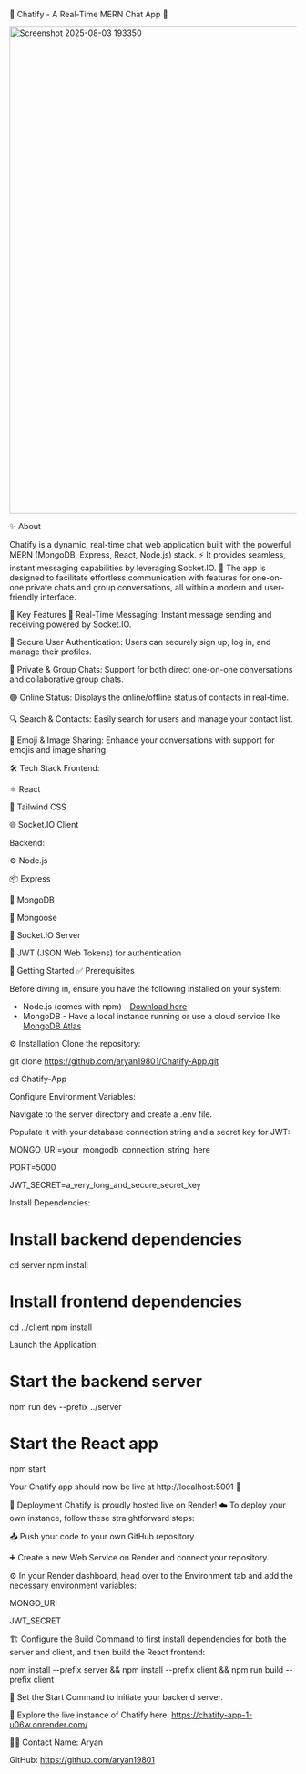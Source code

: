 🚀 Chatify - A Real-Time MERN Chat App 💬


<img width="1901" height="853" alt="Screenshot 2025-08-03 193350" src="https://github.com/user-attachments/assets/18e30855-1e57-4661-993d-fe764a1b42c1" />

✨ About

Chatify is a dynamic, real-time chat web application built with the powerful MERN (MongoDB, Express, React, Node.js) stack. ⚡ It provides seamless, instant messaging capabilities by leveraging Socket.IO. 🤝 The app is designed to facilitate effortless communication with features for one-on-one private chats and group conversations, all within a modern and user-friendly interface.

🌟 Key Features
💬 Real-Time Messaging: Instant message sending and receiving powered by Socket.IO.

🔐 Secure User Authentication: Users can securely sign up, log in, and manage their profiles.

👥 Private & Group Chats: Support for both direct one-on-one conversations and collaborative group chats.

🟢 Online Status: Displays the online/offline status of contacts in real-time.

🔍 Search & Contacts: Easily search for users and manage your contact list.

📸 Emoji & Image Sharing: Enhance your conversations with support for emojis and image sharing.

🛠️ Tech Stack
Frontend:

⚛️ React

🎨 Tailwind CSS 

🌐 Socket.IO Client

Backend:

⚙️ Node.js

📦 Express

💾 MongoDB

🍃 Mongoose

🔌 Socket.IO Server

🔑 JWT (JSON Web Tokens) for authentication

🏁 Getting Started
✅ Prerequisites

Before diving in, ensure you have the following installed on your system:

  *  Node.js (comes with npm) - [Download here](https://nodejs.org/)
  *  MongoDB - Have a local instance running or use a cloud service like [MongoDB Atlas](https://www.mongodb.com/cloud/atlas)

⚙️ Installation
Clone the repository:

git clone https://github.com/aryan19801/Chatify-App.git

cd Chatify-App

Configure Environment Variables:

Navigate to the server directory and create a .env file.

Populate it with your database connection string and a secret key for JWT:

MONGO_URI=your_mongodb_connection_string_here

PORT=5000

JWT_SECRET=a_very_long_and_secure_secret_key

Install Dependencies:

# Install backend dependencies
cd server
npm install

# Install frontend dependencies
cd ../client
npm install

Launch the Application:

# Start the backend server
npm run dev --prefix ../server

# Start the React app
npm start

Your Chatify app should now be live at http://localhost:5001 🎉

🚀 Deployment
Chatify is proudly hosted live on Render! ☁️ To deploy your own instance, follow these straightforward steps:

📤 Push your code to your own GitHub repository.

➕ Create a new Web Service on Render and connect your repository.

⚙️ In your Render dashboard, head over to the Environment tab and add the necessary environment variables:

MONGO_URI

JWT_SECRET

🏗️ Configure the Build Command to first install dependencies for both the server and client, and then build the React frontend:

npm install --prefix server && npm install --prefix client && npm run build --prefix client

🚀 Set the Start Command to initiate your backend server.

🔗 Explore the live instance of Chatify here: https://chatify-app-1-u06w.onrender.com/


🧑‍💻 Contact
Name: Aryan

GitHub: https://github.com/aryan19801
